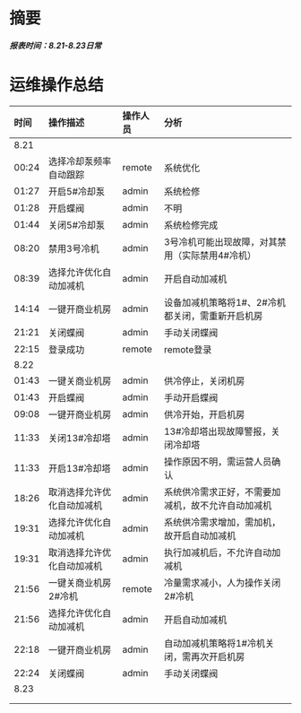 # 摘要

##### 报表时间：8.21-8.23日常

# 运维操作总结

| 时间 | 操作描述 | 操作人员 | 分析 |
| :--- | :--- | :--- | :--- |
| 8.21 |  |  |  |
| 00:24 | 选择冷却泵频率自动跟踪 | remote | 系统优化 |
| 01:27 | 开启5\#冷却泵 | admin | 系统检修 |
| 01:28 | 开启蝶阀 | admin | 不明 |
| 01:44 | 关闭5\#冷却泵 | admin | 系统检修完成 |
| 08:20 | 禁用3号冷机 | admin | 3号冷机可能出现故障，对其禁用（实际禁用4\#冷机） |
| 08:39 | 选择允许优化自动加减机 | admin | 开启自动加减机 |
| 14:14 | 一键开商业机房 | admin | 设备加减机策略将1\#、2\#冷机都关闭，需重新开启机房 |
| 21:21 | 关闭蝶阀 | admin | 手动关闭蝶阀 |
| 22:15 | 登录成功 | remote | remote登录 |
| 8.22 |  |  |  |
| 01:43 | 一键关商业机房 | admin | 供冷停止，关闭机房 |
| 01:43 | 开启蝶阀 | admin | 手动开启蝶阀 |
| 09:08 | 一键开商业机房 | admin | 供冷开始，开启机房 |
| 11:33 | 关闭13\#冷却塔 | admin | 13\#冷却塔出现故障警报，关闭冷却塔 |
| 11:33 | 开启13\#冷却塔 | admin | 操作原因不明，需运营人员确认 |
| 18:26 | 取消选择允许优化自动加减机 | admin | 系统供冷需求正好，不需要加减机，故不允许自动加减机 |
| 19:31 | 选择允许优化自动加减机 | admin | 系统供冷需求增加，需加机，故开启自动加减机 |
| 19:31 | 取消选择允许优化自动加减机 | admin | 执行加减机后，不允许自动加减机 |
| 21:56 | 一键关商业机房2\#冷机 | remote | 冷量需求减小，人为操作关闭2\#冷机 |
| 21:56 | 选择允许优化自动加减机 | admin | 开启自动加减机 |
| 22:18 | 一键开商业机房 | admin | 自动加减机策略将1\#冷机关闭，需再次开启机房 |
| 22:24 | 关闭蝶阀 | admin | 手动关闭蝶阀 |
| 8.23 |  |  |  |
|  |  |  |  |
|  |  |  |  |



